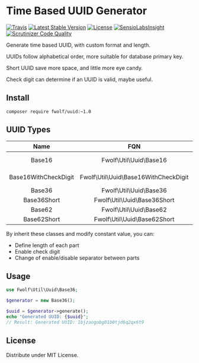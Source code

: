 # Time Based UUID Generator


[![Travis](https://travis-ci.org/fwolf/uuid.php.svg?branch=master)](https://travis-ci.org/fwolf/uuid.php)
[![Latest Stable Version](https://poser.pugx.org/fwolf/uuid/v/stable)](https://packagist.org/packages/fwolf/uuid)
[![License](https://poser.pugx.org/fwolf/uuid/license)](https://packagist.org/packages/fwolf/uuid)
[![SensioLabsInsight](https://insight.sensiolabs.com/projects/0b69a67a-56ee-4124-a8bb-5ecab610759d/mini.png)](https://insight.sensiolabs.com/projects/0b69a67a-56ee-4124-a8bb-5ecab610759d)
[![Scrutinizer Code Quality](https://scrutinizer-ci.com/g/fwolf/uuid.php/badges/quality-score.png?b=master)](https://scrutinizer-ci.com/g/fwolf/uuid.php/?branch=master)


Generate time based UUID, with custom format and length.

UUIDs follow alphabetical order, more suitable for database primary key.

Short UUID save more space, and little more eye candy.

Check digit can determine if an UUID is valid, maybe useful.


## Install

    composer require fwolf/uuid:~1.0


## UUID Types

|         Name         |                  FQN                 | Length |                Example               |
|:--------------------:|:------------------------------------:|:------:|:------------------------------------:|
| Base16               | Fwolf\Util\Uuid\Base16               |   36   | 57fbbc3d-afca-0001-5962-39f13698e4fe |
| Base16WithCheckDigit | Fwolf\Util\Uuid\Base16WithCheckDigit |   36   | 57fbbc3d-afd6-0001-5962-66ede233d441 |
| Base36               | Fwolf\Util\Uuid\Base36               |   25   | 1bjzaogobg01b0tjd6q2qx6t9            |
| Base36Short          | Fwolf\Util\Uuid\Base36Short          |   16   | 1bjzaogok11ggcm5                     |
| Base62               | Fwolf\Util\Uuid\Base62               |   24   | 1BTD4N3MsO01qbPidY17hfOz             |
| Base62Short          | Fwolf\Util\Uuid\Base62Short          |   15   | 10L1XTQ9s1Ip2Og                      |

By inherit these classes and modify constant value, you can:

- Define length of each part
- Enable check digit
- Change of enable/disable separator between parts


## Usage

```php
use Fwolf\Util\Uuid\Base36;

$generator = new Base36();

$uuid = $generator->generate();
echo "Generated UUID: {$uuid}";
// Result: Generated UUID: 1bjzaogobg01b0tjd6q2qx6t9
```


## License

Distribute under MIT License.
